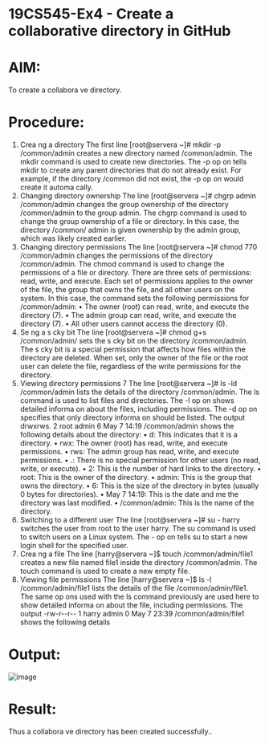 # 19CS545-Ex4 - Create a collaborative directory in GitHub

# AIM:
To create a collabora ve directory. 
# Procedure:
1. Crea ng a directory 
The first line [root@servera ~]# mkdir -p /common/admin creates a new 
directory named /common/admin. The mkdir command is used to create new directories. 
The -p op on tells mkdir to create any parent directories that do not already exist. For example, 
if the directory /common did not exist, the -p op on would create it automa cally. 
2. Changing directory ownership 
The line [root@servera ~]# chgrp admin /common/admin changes the group 
ownership of the directory /common/admin to the group admin. The chgrp command is 
used to change the group ownership of a file or directory. In this case, the directory /common/
 admin is given ownership by the admin group, which was likely created earlier. 
3. Changing directory permissions 
The line [root@servera ~]# chmod 770 /common/admin changes the permissions 
of the directory /common/admin. The chmod command is used to change the permissions of 
a file or directory. There are three sets of permissions: read, write, and execute. Each set of 
permissions applies to the owner of the file, the group that owns the file, and all other users on the 
system. 
In this case, the command sets the following permissions for /common/admin: 
• The owner (root) can read, write, and execute the directory (7). 
• The admin group can read, write, and execute the directory (7). 
• All other users cannot access the directory (0). 
4. Se ng a s cky bit 
The line [root@servera ~]# chmod g+s /common/admin/ sets the s cky bit on 
the directory /common/admin. The s cky bit is a special permission that affects how files 
within the directory are deleted. When set, only the owner of the file or the root user can delete 
the file, regardless of the write permissions for the directory. 
5. Viewing directory permissions 
 7
The line [root@servera ~]# ls -ld /common/admin lists the details of the 
directory /common/admin. The ls command is used to list files and directories. The -l op on 
shows detailed informa on about the files, including permissions. The -d op on specifies that 
only directory informa on should be listed. 
The output drwxrws. 2 root admin 6 May 7 14:19 /common/admin shows 
the following details about the directory: 
• d: This indicates that it is a directory. 
• rwx: The owner (root) has read, write, and execute permissions. 
• rws: The admin group has read, write, and execute permissions. 
• .: There is no special permission for other users (no read, write, or execute). 
• 2: This is the number of hard links to the directory. 
• root: This is the owner of the directory. 
• admin: This is the group that owns the directory. 
• 6: This is the size of the directory in bytes (usually 0 bytes for directories). 
• May 7 14:19: This is the date and me the directory was last modified. 
• /common/admin: This is the name of the directory. 
6. Switching to a different user 
The line [root@servera ~]# su - harry switches the user from root to the user 
harry. The su command is used to switch users on a Linux system. The - op on tells su to start 
a new login shell for the specified user. 
7. Crea ng a file 
The line [harry@servera ~]$ touch /common/admin/file1 creates a new file 
named file1 inside the directory /common/admin. The touch command is used to create 
a new empty file. 
8. Viewing file permissions 
The line [harry@servera ~]$ ls -l /common/admin/file1 lists the details of 
the file /common/admin/file1. The same op ons used with the ls command previously 
are used here to show detailed informa on about the file, including permissions. 
The output -rw-r--r-- 1 harry admin 0 May 7 23:39 /common/admin/file1 shows the following 
details

# Output:
![image](https://github.com/user-attachments/assets/3f9a7734-2125-4a2c-b9e8-ef4d4c59209f)

# Result:
Thus a collabora ve directory has been created successfully.. 
